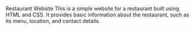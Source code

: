 Restaurant Website
This is a simple website for a restaurant built using HTML and CSS. It provides basic information about the restaurant, such as its menu, location, and contact details.
